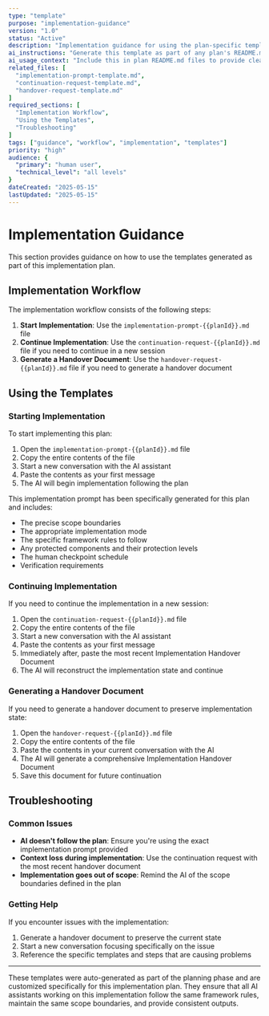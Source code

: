 ```yaml
---
type: "template"
purpose: "implementation-guidance"
version: "1.0"
status: "Active"
description: "Implementation guidance for using the plan-specific templates"
ai_instructions: "Generate this template as part of any plan's README.md file to provide guidance on using the associated templates"
ai_usage_context: "Include this in plan README.md files to provide clear instructions on implementation workflow"
related_files: [
  "implementation-prompt-template.md",
  "continuation-request-template.md",
  "handover-request-template.md"
]
required_sections: [
  "Implementation Workflow",
  "Using the Templates",
  "Troubleshooting"
]
tags: ["guidance", "workflow", "implementation", "templates"]
priority: "high"
audience: {
  "primary": "human user",
  "technical_level": "all levels"
}
dateCreated: "2025-05-15"
lastUpdated: "2025-05-15"
---
```


# Implementation Guidance

This section provides guidance on how to use the templates generated as part of this implementation plan.

## Implementation Workflow

The implementation workflow consists of the following steps:

1. **Start Implementation**: Use the `implementation-prompt-{{planId}}.md` file
2. **Continue Implementation**: Use the `continuation-request-{{planId}}.md` file if you need to continue in a new session
3. **Generate a Handover Document**: Use the `handover-request-{{planId}}.md` file if you need to generate a handover document

## Using the Templates

### Starting Implementation

To start implementing this plan:

1. Open the `implementation-prompt-{{planId}}.md` file
2. Copy the entire contents of the file
3. Start a new conversation with the AI assistant
4. Paste the contents as your first message
5. The AI will begin implementation following the plan

This implementation prompt has been specifically generated for this plan and includes:
- The precise scope boundaries
- The appropriate implementation mode
- The specific framework rules to follow
- Any protected components and their protection levels
- The human checkpoint schedule
- Verification requirements

### Continuing Implementation

If you need to continue the implementation in a new session:

1. Open the `continuation-request-{{planId}}.md` file
2. Copy the entire contents of the file
3. Start a new conversation with the AI assistant
4. Paste the contents as your first message
5. Immediately after, paste the most recent Implementation Handover Document
6. The AI will reconstruct the implementation state and continue

### Generating a Handover Document

If you need to generate a handover document to preserve implementation state:

1. Open the `handover-request-{{planId}}.md` file
2. Copy the entire contents of the file
3. Paste the contents in your current conversation with the AI
4. The AI will generate a comprehensive Implementation Handover Document
5. Save this document for future continuation

## Troubleshooting

### Common Issues

- **AI doesn't follow the plan**: Ensure you're using the exact implementation prompt provided
- **Context loss during implementation**: Use the continuation request with the most recent handover document
- **Implementation goes out of scope**: Remind the AI of the scope boundaries defined in the plan

### Getting Help

If you encounter issues with the implementation:

1. Generate a handover document to preserve the current state
2. Start a new conversation focusing specifically on the issue
3. Reference the specific templates and steps that are causing problems

---

These templates were auto-generated as part of the planning phase and are customized specifically for this implementation plan. They ensure that all AI assistants working on this implementation follow the same framework rules, maintain the same scope boundaries, and provide consistent outputs. 